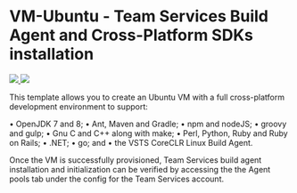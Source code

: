 # VM-Ubuntu - Team Services Build Agent and Cross-Platform SDKs installation

<a href="https://portal.azure.com/#create/Microsoft.Template/uri/https%3A%2F%2Fraw.githubusercontent.com%2Fpaultbarham%2Fazure-quickstart-templates%2Fazuremerge%2Fvsts-fullbuild-ubuntu-vm%2Fazuredeploy.json" target="_blank">
    <img src="http://azuredeploy.net/deploybutton.png"/>
</a>
<a href="http://armviz.io/#/?load=https%3A%2F%2Fraw.githubusercontent.com%2Fzpaultbarham%2Fazure-quickstart-templates%2Fazuremerge%2Fvsts-fullbuild-ubuntu-vm%2Fazuredeploy.json" target="_blank">
    <img src="http://armviz.io/visualizebutton.png"/>
</a>

This template allows you to create an Ubuntu VM with a full cross-platform development environment to support:

• OpenJDK 7 and 8; 
• Ant, Maven and Gradle;
• npm and nodeJS;
• groovy and gulp;
• Gnu C and C++ along with make;
• Perl, Python, Ruby and Ruby on Rails;
• .NET;
• go; and
• the VSTS CoreCLR Linux Build Agent. 

Once the VM is successfully provisioned, Team Services build agent installation and initialization can be verified by accessing the the Agent pools tab under the config for the Team Services account.
